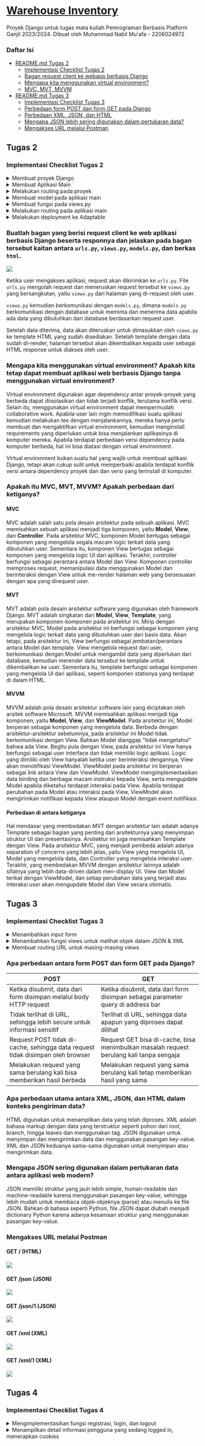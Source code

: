 # [Warehouse Inventory](https://warehouse-inventory.adaptable.app)

Proyek Django untuk tugas mata kuliah Pemrograman Berbasis Platform Ganjil 2023/2024. Dibuat oleh Muhammad Nabil Mu'afa - 2206024972

### Daftar Isi

- [README.md Tugas 2](#tugas-2)
  - [Implementasi Checklist Tugas 2](#implementasi-checklist-tugas-2)
  - [Bagan request client ke webapp berbasis Django](#buatlah-bagan-yang-berisi-request-client-ke-web-aplikasi-berbasis-django-beserta-responnya-dan-jelaskan-pada-bagan-tersebut-kaitan-antara-urlspy-viewspy-modelspy-dan-berkas-html)
  - [Mengapa kita menggunakan virtual environment?](#mengapa-kita-menggunakan-virtual-environment-apakah-kita-tetap-dapat-membuat-aplikasi-web-berbasis-django-tanpa-menggunakan-virtual-environment)
  - [MVC, MVT, MVVM](#apakah-itu-mvc-mvt-mvvm-apakah-perbedaan-dari-ketiganya)
- [README.md Tugas 3](#tugas-3)
  - [Implementasi Checklist Tugas 3](#implementasi-checklist-tugas-3)
  - [Perbedaan form POST dan form GET pada Django](#apa-perbedaan-antara-form-post-dan-form-get-pada-django)
  - [Perbedaan XML, JSON, dan HTML](#apa-perbedaan-utama-antara-xml-json-dan-html-dalam-konteks-pengiriman-data)
  - [Mengapa JSON lebih sering digunakan dalam pertukaran data?](#mengapa-json-sering-digunakan-dalam-pertukaran-data-antara-aplikasi-web-modern)
  - [Mengakses URL melalui Postman](#mengakses-url-melalui-postman)

## Tugas 2

### Implementasi Checklist Tugas 2

<details>
<summary>Membuat proyek Django</summary>
Langkah pertama, saya membuat sebuah repository kosong di GitHub yang saya beri nama `warehouse-inventory`. Repository kosong ini kemudian saya clone ke local saya. Saya menggunakan environment Linux (menggunakan WSL) untuk mendevelop proyek ini.

Setelah repository saya clone ke local, saya menjalankan command:

```
python3 -m venv env
```

untuk membuat virtual environment. Hal ini diperlukan untuk memisahkan/mengisolasi dependency dari proyek-proyek berbeda. Kemudian saya mengaktifkannya dengan menjalankan command:

```
source env/bin/activate
```

Menggunakan terminal Linux, saya membuat file `requirements.txt` menggunakan command `nano requirements.txt`, dan meng-copy-paste requirements yang dibutuhkan untuk proyek ini dari tutorial. Setelah itu, saya menginstall dependencies yang dibutuhkan dengan menjalankan:

```
pip3 install -r requirements.txt
```

Command ini sekaligus menginstall module Django di virtual environment.

Untuk membuat sebuah proyek Django pada repository ini, saya menjalankan command

```
django-admin startproject warehouse_inventory .
```

Command ini membuat suatu folder bernama `warehouse_inventory` yang isinya file-file yang diperlukan dalam skala proyek.

Setelah itu, saya mengubah `ALLOWED_HOSTS` di file `settings.py` dengan menambahkan `"*"` agar proyek ini bisa dijalankan di host/domain apapun.

Setelah itu saya menguji deploy di localhost dengan menjalankan:

```
python3 manage.py migrate && python3 manage.py runserver
```

di root folder proyek. Deploy berhasil.

</details>
<details>
<summary>Membuat Aplikasi Main</summary>

Setelah proyek berhasil dijalankan, saya membuat aplikasi `main` dengan menjalankan:

```
python3 manage.py startapp main
```

Terbentuk folder baru bernama `main` di root repository proyek. Saya kemudian menambahkan nama aplikasi ini ke list `INSTALLED_APPS` yang dapat ditemukan di file `settings.py` pada folder `warehouse_inventory`.

</details>
<details>
<summary>Melakukan routing pada proyek</summary>

Agar proyek dapat menjalankan aplikasi `main`, route proyek perlu dikonfigurasi. Untuk ini, saya menambahkan beberapa hal pada `urls.py` di folder proyek (`warehouse_inventory`). Yang saya tambahkan adalah `include` pada baris

```python
from django.urls import path, include
```

agar file routing ini dapat mengimpor route yang sudah didefinisikan oleh aplikasi lain. Kemudian, pada variabel `urlpatterns`, saya menambahkan:

```python
path('', include(main.urls))
```

Yang baris ini lakukan adalah menjadikan path URL utama dari proyek ini langsung mengarah ke route yang akan didefinisikan pada file rute tingkat aplikasi (`urls.py` di direktori `main`). Pada tutorial, path yang digunakan adalah `/main`, namun saya ingin ketika aplikasi saya dibuka, halaman aplikasi `main` langsung muncul tanpa user perlu menambahkan rute `/main` di address bar, sehingga saya gunakan path `''`.

</details>
<details>
<summary>Membuat model pada aplikasi main</summary>

Untuk membuat model, saya memodifikasi file `models.py` yang terdapat pada folder `main`. Berikut adalah kode yang saya tambahkan:

```python
class Item(models.Model):
    name = models.CharField(max_length=255)
    amount = models.IntegerField()
    description = models.TextField()
```

Model ini saya beri nama Item. Model ini memiliki atribut `name` yang berupa CharField dengan panjang maksimal 255, `amount` yang berupa IntegerField, dan `description` yang berupa TextField. Ketiga atribut tersebut digunakan untuk mendefinisikan sebuah Item yang nanti akan ada pada aplikasi, yaitu nama item, jumlah item di inventory, dan deskripsi item.

Setelah membuat model ini, agar Django dapat menyesuaikan struktur basis data dengan model yang baru dibuat, saya melakukan migrate dengan menjalankan dua command ini:

```
python3 manage.py makemigrations
python3 manage.py migrate
```

Dengan ini, penambahan model sudah 'tertanam' pada aplikasi dan basis data sudah disesuaikan.

</details>
<details>
<summary>Membuat fungsi pada views.py</summary>

Setelah mendefinisikan model, saya membuat file `main.html` sebagai template HTML terlebih dahulu, yang akan digunakan untuk men-display halaman app saya. Menggunakan fitur dari Visual Studio Code, saya sekaligus menambahkan beberapa header yang biasanya digunakan di dalam sebuah file HTML:

```html
<!DOCTYPE html>
<html lang="en">
  <head>
    <meta charset="UTF-8" />
    <meta name="viewport" content="width=device-width, initial-scale=1.0" />
    <title>Warehouse Inventory</title>
  </head>
</html>
```

Pada bagian ini, saya mengatur agar bahasa yang diterima oleh website adalah bahasa Inggris. Kemudian saya mengatur character set yang akan digunakan website yaitu UTF-8, serta mengatur skala konten dan lebar halaman yang ditampilkan sesuai dengan device yang digunakan.

Karena instruksi pada tugas adalah untuk menampilkan nama aplikasi, nama, dan kelas saya, maka saya menambahkan bagian ini pada `main.html`:

```html
<body>
    <h1>{{app_name}}</h1>
    <h5>{{name}}</h5>
    <h5>{{class}}</h5>
</body>
</html>
```

Pada bagian ini, saya langsung menggunakan sintaks Django pada elemen HTML, agar ketika template di-render oleh `views.py`, data yang ditampilkan akan sesuai dengan data yang terdapat di `views.py`, bukan hanya suatu data statik.

Setelah mendefinisikan template, saatnya mengintegrasikan template dengan view. Untuk melakukan hal ini, saya perlu menambahkan fungsi yang akan menampilkan data saya di file `views.py` yang ada di aplikasi `main`. Pada file `views.py`, saya menambahkan kode berikut:

```python
from django.shortcuts import render

def show_main(request):
  context = {
    "app_name": "Warehouse Inventory",
    "name": "Muhammad Nabil Mu'afa",
    "class": "PBP C"
  }

  return render(request, "main.html", context)
```

Pertama, saya mengimpor method `render` dari module `django.shortcuts` agar bisa melakukan render pada template HTML dengan data yang saya punya. Kemudian, saya mendefinisikan fungsi bernama `show_main`. Pada fungsi ini, saya mendefinisikan sebuah dictionary yang isinya adalah data yang ingin saya tampilkan pada app saya dalam bentuk dictionary. Perlu diperhatikan bahwa key dari dictionary ini harus sama dengan variabel yang sudah didefinisikan pada `main.html` di bagian yang memuat sintaks Django, agar value yang berkaitan dapat dirender pada bagian yang sesuai di HTML. Kemudian, saya mengembalikan `render(request, "main.html", context)`, dimana fungsi `render()` inilah yang secara spesifik me-render data pada `context` ke template `main.html` agar ditampilkan sebagai data yang dinamis.

</details>
<details>
<summary>Melakukan routing pada aplikasi main</summary>

Agar aplikasi `main` dapat dijalankan pada proyek, saya perlu konfigurasi routing pada aplikasi `main` itu sendiri. Hal ini saya lakukan dengan menambahkan file `urls.py` di folder `main`. File tersebut diisi dengan:

```python
from django.urls import path
from main.views import show_main

app_name = 'main'

urlpatterns = [
    path('', show_main, name='show_main')
]
```

Dari kode ini, kita memberi nama aplikasi ini dengan `main` pada variabel `app_name`. Untuk mendefinisikan pola URL aplikasi `main`, kita menggunakan `path` dari `django.urls` dan memanggil `path('', show_main, name="show_main")`. Fungsi tersebut mendefinisikan fungsi `show_main` dari `main.views` sebagai tampilan yang akan dimunculkan ketika URL aplikasi diakses.

</details>
<details>
<summary>Melakukan deployment ke Adaptable</summary>

Sebelum melakukan deployment, saya kembali mencoba menjalankan aplikasi di localhost dengan command:

```
python3 manage.py runserver
```

dan aplikasi saya berjalan dengan baik, sehingga sudah bisa saya push ke repository dan saya deploy ke Adaptable. Saya hanya perlu menjalankan command untuk melakukan add, commit, dan push:

```
git fetch
git pull
git add .
git commit -m "create main app"
git push
```

Pada command ini, saya hanya menggunakan `git pull` dan `git push` tanpa perlu men-specify branch yang digunakan karena saya membuat repository di local dengan melakukan clone terhadap yang ada di GitHub, sehingga repository local saya sudah di-set untuk track remote repository yang terdapat di GitHub.

Setelah itu, seperti tutorial pertama, saya melakukan deploy di Adaptable. Saya menggunakan Python App Template dengan PostgreSQL dengan skema database yang digunakan. Command untuk menjalankan aplikasi yang saya gunakan adalah:

```
python manage.py migrate && gunicorn warehouse_inventory.wsgi
```

Setelah menunggu sekitar 5 menit, aplikasi saya sudah terdeploy dan bisa dilihat pada [website ini](https://warehouse-inventory.adaptable.app).

</details>

### Buatlah bagan yang berisi request client ke web aplikasi berbasis Django beserta responnya dan jelaskan pada bagan tersebut kaitan antara `urls.py`, `views.py`, `models.py`, dan berkas `html`.

![](https://cdn.discordapp.com/attachments/1133956580728127550/1151007158771654778/image.png)

Ketika user mengakses aplikasi, request akan dikirimkan ke `urls.py`. File `urls.py` mengolah request dan meneruskan request tersebut ke `views.py` yang bersangkutan, yaitu `views.py` dari halaman yang di-request oleh user.

`views.py` kemudian berkomunikasi dengan `models.py`, dimana `models.py` berkomunikasi dengan database untuk meminta dan menerima data apabila ada data yang dibutuhkan dari database berdasarkan request user.

Setelah data diterima, data akan diteruskan untuk dimasukkan oleh `views.py` ke template HTML yang sudah disediakan. Setelah template dengan data sudah di-render, halaman tersebut akan dikembalikan kepada user sebagai HTML response untuk diakses oleh user.

### Mengapa kita menggunakan virtual environment? Apakah kita tetap dapat membuat aplikasi web berbasis Django tanpa menggunakan virtual environment?

Virtual environment digunakan agar dependency antar proyek-proyek yang berbeda dapat diisolasikan dan tidak terjadi konflik, terutama konflik versi. Selain itu, menggunakan virtual environment dapat mempermudah collaborative work. Apabila user lain ingin memodifikasi suatu aplikasi kemudian melakukan tes dengan menjalankannya, mereka hanya perlu membuat dan mengaktifkan virtual environment, kemudian menginstall requirements yang diperlukan untuk bisa menjalankan aplikasinya di komputer mereka. Apabila terdapat perbedaan versi dependency pada komputer berbeda, hal ini bisa diatasi dengan virtual environment.

Virtual environment bukan suatu hal yang wajib untuk membuat aplikasi Django, tetapi akan cukup sulit untuk memperbaiki apabila terdapat konflik versi antara dependency proyek dan dan versi yang terinstall di komputer.

### Apakah itu MVC, MVT, MVVM? Apakah perbedaan dari ketiganya?

#### MVC

MVC adalah salah satu pola desain arsitektur pada sebuah aplikasi. MVC memisahkan sebuah aplikasi menjadi tiga komponen, yaitu **Model**, **View**, dan **Controller**. Pada arsitektur MVC, komponen Model bertugas sebagai komponen yang mengelola segala macam logic terkait data yang dibutuhkan user. Sementara itu, komponen View bertugas sebagai komponen yang mengelola logic UI dari aplikasi. Terakhir, controller berfungsi sebagai perantara antara Model dan View. Komponen controller memproses request, memanipulasi data menggunakan Model dan berinteraksi dengan View untuk me-render halaman web yang bersesuaian dengan apa yang direquest user.

#### MVT

MVT adalah pola desain arsitektur software yang digunakan oleh framework Django. MVT adalah singkatan dari **Model**, **View**, **Template**, yang merupakan komponen-komponen pada arsitektur ini. Mirip dengan arsitektur MVC, Model pada arsitektur ini berfungsi sebagai komponen yang mengelola logic terkait data yang dibutuhkan user dari basis data. Akan tetapi, pada arsitektur ini, View berfungsi sebagai jembatan/perantara antara Model dan template. View mengelola request dari user, berkomunikasi dengan Model untuk mengambil data yang diperlukan dari database, kemudian merender data tersebut ke template untuk dikembalikan ke user. Sementara itu, template berfungsi sebagai komponen yang mengelola UI dari aplikasi, seperti komponen statisnya yang terdapat di dalam HTML.

#### MVVM

MVVM adalah pola desain arsitektur software lain yang diciptakan oleh arsitek software Microsoft. MVVM memisahkan aplikasi menjadi tiga komponen, yaitu **Model**, **View**, dan **ViewModel**. Pada arsitektur ini, Model berperan sebagai komponen yang mengelola data. Berbeda dengan arsitektur-arsitektur sebelumnya, pada arsitektur ini Model tidak berkomunikasi dengan View. Bahkan Model dianggap "tidak mengetahui" bahwa ada View. Begitu pula dengan View, pada arsitektur ini View hanya berfungsi sebagai user interface dan tidak memiliki logic aplikasi. Logic yang dimiliki oleh View hanyalah ketika user berinteraksi dengannya, View akan menotifikasi ViewModel. ViewModel pada arsitektur ini berperan sebagai link antara View dan ViewModel. ViewModel mengimplementasikan data binding dan berbagai macam instruksi kepada View, serta mengupdate Model apabila diketahui terdapat interaksi pada View. Apabila terdapat perubahan pada Model atau interaksi pada View, ViewModel akan mengirimkan notifikasi kepada View ataupun Model dengan event notifikasi.

#### Perbedaan di antara ketiganya

Hal mendasar yang membedakan MVT dengan arsitektur lain adalah adanya Template sebagai bagian yang penting dari arsitekturnya yang menyimpan struktur UI dan presentasinya. Arsitektur ini juga memisahkan Template dengan View. Pada arsitektur MVC, yang menjadi pembeda adalah adanya separation of concerns yang lebih jelas, yaitu View yang mengelola UI, Model yang mengelola data, dan Controller yang mengelola interaksi user. Terakhir, yang membedakan MVVM dengan arsitektur lainnya adalah sifatnya yang lebih data-driven dalam men-display UI. View dan Model terikat dengan ViewModel, dan setiap perubahan data yang terjadi atau interaksi user akan mengupdate Model dan View secara otomatis.

## Tugas 3

### Implementasi Checklist Tugas 3

<details>
<summary>Menambahkan input form</summary>

Sebelum menambahkan form, karena page utama dan page form akan memiliki bagian atas (`<head>`) yang sama, maka kita bisa menggunakan suatu template lain yang terpisah agar lebih mengefisienkan kode. Untuk itu, saya membuat directory `template/` baru di root project dan mengisinya dengan file `base.html`. Isi file tersebut sebagai berikut:

```html
{% load static %}
<!DOCTYPE html>
<html lang="en">
  <head>
    <meta charset="UTF-8" />
    <meta name="viewport" content="width=device-width, initial-scale=1.0" />
    <title>Warehouse Inventory</title>
    <link
      href="https://cdn.jsdelivr.net/npm/tailwindcss@3.3.3/tailwind.min.css"
      rel="stylesheet"
    />
    <script src="https://cdn.jsdelivr.net/npm/tailwindcss@3.3.3/lib/index.min.js"></script>
    {% block meta %} {% endblock meta %}
  </head>

  <body>
    {% block content %} {% endblock content %}
  </body>
</html>
```

`base.html` ini menyimpan bagian atas dari suatu page, sehingga bisa kita gunakan untuk membuat page lain yang memiliki bagian atas yang sama dengan cara di-extend pada file template lain.

Sebelum `base.html` bisa digunakan sebagai template, kita perlu melakukan konfigurasi pada settings.py agar `base.html` terdeteksi sebagai template. Berikut adalah baris kode yang saya tambahkan:

```python
...
TEMPLATES = [
    {
        'BACKEND': 'django.template.backends.django.DjangoTemplates',
        'DIRS': [BASE_DIR / 'templates'],
        'APP_DIRS': True,
        ...
    }
]
...
```

Setelah ini, `base.html` bisa digunakan sebagai template. Sebelum itu, saya mengubah `main.html` pada `main/templates` terlebih dahulu agar menggunakan `base.html` sebagai template dasarnya:

```html
{% extends 'base.html' %} {% block content %}
<h1 class="font-sans">{{ app_name }}</h1>
<h5>{{ name }}</h5>
<h5>{{ class }}</h5>
{% endblock content %}
```

`main.html` sudah menggunakan `base.html` sebagai template dasarnya. Kita bisa fokus ke form.

Untuk menambahkan form, diperlukan file baru yaitu `forms.py`. Form ini akan digunakan untuk memasukkan entry baru sesuai dengan model yang kita gunakan. Module `ModelForm` akan digunakan sebagai dasar dari form ini. Saya mengisi `forms.py` dengan code berikut:

```python
from django.forms import ModelForm
from main.models import Item

class ItemForm(ModelForm):
    class Meta:
        model = Item
        fields = ["name", "amount", "description"]
```

Karena nama model yang saya gunakan adalah `Item`, maka yang saya import pada awal code adalah `Item`. Kemudian saya definisikan class `ItemForm` sebagai form yang akan saya gunakan. Di dalam class ini, terdapat class `Meta` yang memiliki atribut `model` yang isinya adalah model yang saya gunakan, kemudian `fields` yang berisi fields yang akan diinput pada form.

Setelah mendefinisikan `forms.py`, saya kembali memodifikasi `views.py` untuk bisa menampilkan form. Terdapat beberapa bagian yang saya modifikasi.

Pertama, menambahkan import:

```python
from django.http import HttpResponseRedirect, HttpResponse
from main.forms import ItemForm
from django.urls import reverse
```

- `HttpResponseRedirect` untuk redirect setelah submit form. `HttpResponse` akan digunakan ketika memroses data ke bentuk JSON dan XML, jadi saya tambahkan dari awal.
- `import ItemForm` mengimport form ke views agar bisa digunakan
- `reverse` mengambil detail url melalui file urls.py

Kedua, menambahkan fungsi:

```python
def create_item(request):
    form = ItemForm(request.POST or None)

    if form.is_valid() and request.method == "POST":
        form.save()
        # stores the last item inserted to current session
        last_entry = Item.objects.latest('id')
        request.session['last_entry'] = {
            "name": last_entry.name,
            "amount": last_entry.amount
        }
        return HttpResponseRedirect(reverse('main:show_main'))

    context = {'form': form}
    return render(request, "create_item.html", context)
```

Secara garis besar, fungsi ini akan menampilkan form dengan membuka page `create_item.html`. Apabila form disubmit (request methodnya POST) dan isinya valid, maka yang diinput akan disimpan ke database kemudian web app akan kembali redirect ke halaman utama. Sebelum kembali ke halaman utama, disini saya mengimplementasikan pesan submit (untuk skor bonus). Saya menyimpan objek terakhir yang disimpan pada form, kemudian saya simpan ke session dari request dengan key `last_entry` dan value berupa dictionary berisi nama barang dan jumlah barang.

Ketiga, saya mengubah fungsi `show_main()`:

```python
def show_main(request):
    items = Item.objects.all()

    context = {
        'app_name': "Warehouse Inventory",
        'name': "Muhammad Nabil Mu'afa",
        'class': "PBP C",
        'items': items,
        # adds the latest entry to parameter if there is one
        'last_entry': request.session.pop('last_entry', None)
    }

    return render(request, "main.html", context)
```

Saya mengambil seluruh objek `Item` yang ada di database, lalu menambahkannya ke `context` sebagai value untuk kemudian ditampilkan di HTML. Saya juga menambahkan key dan value lain, yaitu `last_entry` sebagai item yang terakhir diisi. Untuk mengambil valuenya, saya pop value yang disimpan di session (agar session menjadi kosong) dari request tadi. Sekarang `last_entry` berisi atribut `name` dan `amount` dari item yang terakhir diinput.

Setelah memodifikasi `views.py`, saya memodifikasi `urls.py` yang ada pada `main`. Saya menambahkan dua baris berikut:

```python
from main.views import show_main, create_item

urlpatterns = [
    path('', show_main, name='show_main'),
    path('create-item', create_item, name="create_item"),
    ...
]
```

Intinya saya mengimport `create_item` dari `views.py` serta menambahkan path untuk page form.

Setelah itu, saya membuat file HTML baru untuk page form yang diberi nama `create_item.html` pada `main/templates`. File tersebut saya isi dengan:

```html
{% extends 'base.html' %} {% block content %}
<h1>Add New Item</h1>

<form method="POST">
  {% csrf_token %}
  <table>
    {{ form.as_table }}
    <tr>
      <td></td>
      <td>
        <input type="submit" value="Add Item" />
      </td>
    </tr>
  </table>
</form>

{% endblock %}
```

Secara garis besar, HTML ini 'mengimpor' `base.html` sebagai template kode, kemudian mendefinisikan content untuk mengisi block content yang sudah didefinisikan pula pada `base.html`. HTML ini membuat page form, dan fields yang didefinisikan pada form di-display dengan mengubahnya menjadi tabel. Halaman ini memiliki CSRF token yang berfungsi sebagai security.

Terakhir, pada `main.html`, saya menambahkan kode berikut di bawah elemen yang sudah ada sebelumnya di dalam `content`:

```html
{% if last_entry %}
<div id="message">
  Kamu menyimpan {{last_entry.amount}} {{last_entry.name}} pada Warehouse
</div>
{% endif %}
<table>
  <tr>
    <th>Name</th>
    <th>Amount</th>
    <th>Description</th>
  </tr>
  {% for item in items %}
  <tr>
    <td>{{item.name}}</td>
    <td>{{item.amount}}</td>
    <td>{{item.description}}</td>
  </tr>
  {% endfor %}
</table>

<br />

<a href="{% url 'main:create_item' %}">
  <button>Add New Product</button>
</a>
```

Secara garis besar, bagian HTML ini menampilkan item yang ada pada database dengan menggunakan sistem tabel dan menambahkan tombol untuk menyimpan item baru pada bagian bawah. Item yang ditampilkan diambil dari value dengan key `items` yang diberikan oleh `views.py` ketika me-render, lalu di-iterasi dengan for loop.

Pada bagian atas, saya menambahkan sebuah if statement yang memeriksa `last_entry`. Apabila `last_entry` tidak kosong, artinya kita sedang di-redirect setelah baru saja menambahkan item (karena session dari request ada isinya), sehingga kode akan memunculkan pesan. Tetapi jika `last_entry` kosong, maka tidak ada item yang baru ditambahkan, sehingga kita tidak perlu menampilkan apa-apa.

</details>
<details>
<summary>Menambahkan fungsi views untuk melihat objek dalam JSON & XML</summary>

> Note: Instruksi pada checklist meminta membuat fungsi views untuk melihat dalam format HTML, tetapi saya asumsikan fungsi show_main() sudah memenuhi karena men-display data dalam bentuk tabel di HTML.

Sebelum bisa menampilkan data dalam kedua format tersebut, saya menambahkan satu module untuk di-import (karena `HttpResponse` sudah di-import di awal):

```python
from django.core import serializers
```

Serializer diperlukan untuk men-'translate' objek pada model menjadi bentuk lain. Dalam kasus ini dapat kita gunakan untuk mentranslate objek menjadi XML dan JSON.

Untuk menampilkan data dalam bentuk XML, saya membuat 2 fungsi pada `views.py`:

```python
def show_xml(request):
    data = Item.objects.all()
    return HttpResponse(serializers.serialize('xml', data), content_type="application/xml")

def show_xml_by_id(request, id):
    data = Item.objects.filter(pk=id)
    return HttpResponse(serializers.serialize('xml', data), content_type="application/xml")
```

Fungsi yang pertama mengembalikan seluruh objek yang ada pada database dalam bentuk XML. Hal ini dilakukan dengan mengambil seluruh objek yang ada pada model, kemudian melakukan serializing terhadap data tersebut menjadi XML, dan diubah menjadi respon HTTP. Fungsi yang kedua pun sama, hanya saja objek yang diambil dilakukan filtering berdasarkan ID, sehingga hanya objek dengan ID yang sama yang akan diambil.

Untuk menampilkan data dalam bentuk JSON, saya membuat 2 fungsi juga pada `views.py`:

```python
def show_json(request):
    data = Item.objects.all()
    return HttpResponse(serializers.serialize('json', data), content_type="application/json")

def show_json_by_id(request, id):
    data = Item.objects.filter(pk=id)
    return HttpResponse(serializers.serialize('json', data), content_type="application/json")
```

Cara kerjanya sama persis dengan fungsi XML di atas, hanya saja objek di-serialize menjadi JSON.

</details>
<details>
<summary>Membuat routing URL untuk masing-masing views</summary>

Untuk menambahkan routing URL, saya mengimport fungsi-fungsi XML dan JSON yang telah saya buat ke `urls.py`:

```python
from main.views import show_main, create_item, show_xml, show_json, show_json_by_id, show_xml_by_id
```

Kemudian, saya hanya perlu menambahkan path untuk masing-masing fungsi:

```python
urlpatterns = [
    ...
    path('xml/', show_xml, name='show_xml'),
    path('json/', show_json, name="show_json"),
    path('xml/<int:id>/', show_xml_by_id, name="show_xml_by_id"),
    path('json/<int:id>/', show_json_by_id, name="show_json_by_id")
]
```

Path yang pertama dan kedua adalah untuk menampilkan seluruh data pada database dalam format XML atau JSON, yang menggunakan fungsi `show_xml` dan `show_json` dari views. Path yang ketiga dan keempat adalah untuk menampilkan data berdasarkan id yang di-input pada path dalam format XML atau JSON menggunakan fungsi `show_xml_by_id` dan fungsi `show_json_by_id`. Misalnya, untuk melihat data dengan id 1 dalam bentuk JSON, maka kita dapat membuka url `http://localhost:8000/json/1`, dan seterusnya.

</details>

### Apa perbedaan antara form POST dan form GET pada Django?

| POST                                                                           | GET                                                                                     |
| ------------------------------------------------------------------------------ | --------------------------------------------------------------------------------------- |
| Ketika disubmit, data dari form disimpan melalui body HTTP request             | Ketika disubmit, data dari form disimpan sebagai parameter query di address bar         |
| Tidak terlihat di URL, sehingga lebih secure untuk informasi sensitif          | Terlihat di URL, sehingga data apapun yang diproses dapat dilihat                       |
| Request POST tidak di-cache, sehingga data request tidak disimpan oleh browser | Request GET bisa di-cache, bisa menimbulkan masalah request berulang kali tanpa sengaja |
| Melakukan request yang sama berulang kali bisa memberikan hasil berbeda        | Melakukan request yang sama berulang kali tetap memberikan hasil yang sama              |

### Apa perbedaan utama antara XML, JSON, dan HTML dalam konteks pengiriman data?

HTML digunakan untuk menampilkan data yang telah diproses. XML adalah bahasa markup dengan data yang terstruktur seperti pohon dari root, branch, hingga leaves dan menggunakan tag. JSON digunakan untuk menyimpan dan mengirimkan data dan menggunakan pasangan key-value. XML dan JSON keduanya sama-sama digunakan untuk menyimpan atau mengirimkan data.

### Mengapa JSON sering digunakan dalam pertukaran data antara aplikasi web modern?

JSON memiliki struktur yang jauh lebih simple, human-readable dan machine-readable karena menggunakan pasangan key-value, sehingga lebih mudah untuk membaca objek-objeknya (parse) atau menulis ke file JSON. Bahkan di bahasa seperti Python, file JSON dapat diubah menjadi dictionary Python karena adanya kesamaan struktur yang menggunakan pasangan key-value.

### Mengakses URL melalui Postman

#### GET / (HTML)

![](https://media.discordapp.net/attachments/1133956580728127550/1153757084467339294/image.png?width=954&height=595)

#### GET /json (JSON)

![](https://media.discordapp.net/attachments/1133956580728127550/1153757155351080970/image.png?width=954&height=595)

#### GET /json/1 (JSON)

![](https://media.discordapp.net/attachments/1133956580728127550/1153757201027043429/image.png?width=954&height=595)

#### GET /xml (XML)

![](https://media.discordapp.net/attachments/1133956580728127550/1153757245096591401/image.png?width=954&height=595)

#### GET /xml/1 (XML)

![](https://media.discordapp.net/attachments/1133956580728127550/1153757302176878603/image.png?width=954&height=595)

## Tugas 4

### Implementasi Checklist Tugas 4

<details>
<summary>Mengimplementasikan fungsi registrasi, login, dan logout</summary>

Untuk fungsi registrasi, saya menambahkan fungsi ini di `views.py`:

```python
from django.shortcuts import render, redirect
from django.contrib.auth.forms import UserCreationForm
from django.contrib import messages
...
def register(request):
    form = UserCreationForm()
    if request.method == "POST":
        form = UserCreationForm(request.POST)
        if form.is_valid():
            form.save()
            messages.success(request, 'Your account has been successfully created!')
            return redirect('main:login')
    context = {"form": form}
    if request.user.is_authenticated:
        return HttpResponseRedirect(reverse('main:show_main'))
    else:
        return render(request, "register.html", context)
```

Fungsi ini membuat halaman form register. Apabila method request user adalah POST, form akan diperiksa validitasnya, kemudian jika valid data yang diinput akan disimpan ke database (sebagai user baru). Page akan redirect ke login.

Saya menambahkan logic baru di bagian bawah, dimana apabila user sedang terautentikasi dengan suatu akun, mereka akan ter-redirect ke main apabila mereka ingin mengakses halaman register. Jika tidak, halaman `register.html` akan dirender dengan form.

Karena file terlalu panjang, implementasi `register.html` yang berada di directory `main/templates` dapat dilihat pada [file ini](/warehouse-inventory/main/templates/register.html). Pada tutorial, form diubah menjadi tabel dengan `form.as_table`. Akan tetapi, saya menjabarkan form tersebut dengan cara meng-copy source code dari form yang sudah dibentuk menjadi tabel sehingga tiap-tiap elemennya bisa diberikan styling. Saya menggunakan Tailwind CSS untuk styling.

Saya juga memberikan fungsionalitas menampilkan pesan error pada bagian berikut di `register.html`:

```html
{% if form.errors %}
<tr>
  <td>
    <ul class="pt-2">
      {% for _,error in form.errors.items %}
      <li class="text-red-500 text-sm text-center">{{ error }}</li>
      {% endfor %}
      <li class="text-red-500 text-sm text-center">Please try again.</li>
    </ul>
  </td>
</tr>
{% endif %}
```

Bagian ini akan menampilkan pesan error saat register apabila response dari form juga membawa error.

Untuk fungsi login, saya menambahkan fungsi ini di `views.py`:

```python
from django.contrib.auth import authenticate, login, logout
...
def login_user(request):
    if request.method == "POST":
        username = request.POST.get('username')
        password = request.POST.get('password')
        user = authenticate(request, username=username, password=password)
        if user is not None:
            login(request, user)
            response = HttpResponseRedirect(reverse('main:show_main'))
            response.set_cookie('last_login', str(datetime.datetime.now()))
            return response
        else:
            messages.info(request, 'Sorry, incorrect username or password. Please try again.')
    context = {}
    if request.user.is_authenticated:
        return HttpResponseRedirect(reverse('main:show_main'))
    else:
        return render(request, "login.html", context)
```

Fungsi ini membuat halaman login. Apabila request method dari user adalah POST, maka username dan password yang diinput oleh user akan diambil dari request untuk kemudian di authenticate. Apabila authentication berhasil, instance akun user akan diambil dari database kemudian dilakukan login. User akan di-redirect ke halaman utama dengan cookie yang di-set ke waktu terakhir login. Apabila authentication gagal, akan ada pesan username/password salah.

Sama seperti register, saya mengimplementasikan logic baru pada akhir kode, dimana user tidak bisa mengakses halaman login apabila dalam keadaan authenticated. User akan di redirect ke main. Jika user tidak authenticated, halaman `login.html` akan dirender.

Karena file terlalu panjang, implementasi `login.html` yang berada di directory `main/templates` dapat dilihat pada [file ini](/warehouse-inventory/main/templates/login.html). Saya menggunakan Tailwind CSS untuk memberikan styling pada halaman ini. Sama seperti halaman register, saya menambahkan fungsionalitas menampilkan pesan error:

```html
{% if messages %}
<tr>
  {% for message in messages %}
  <td class="text-red-500 text-center pt-2">{{ message }}</td>
  {% endfor %}
</tr>
{% endif %}
```

Apabila terdapat `messages` di request, maka akan ditampilkan di halaman ini, baik sebagai pesan error maupun pesan sukses membuat akun.

Pada halaman login, saya menambahkan tombol untuk ke halaman register apabila user belum memiliki akun, begitupun sebaliknya pada halaman register.

Untuk fungsi logout, saya menambahkan fungsi ini di `views.py`:

```python
from django.contrib.auth import authenticate, login, logout
...
def logout_user(request):
    logout(request)
    response = HttpResponseRedirect(reverse('main:login'))
    response.delete_cookie('last_login')
    return response
```

Fungsi ini akan memanggil fungsi logout dari Django untuk melakukan logout pada user. Setelah logout, user akan di-redirect ke halaman login, dan cookie dari user akan dihapus.

Pada `main.html`, saya memberikan tombol logout dengan icon "keluar pintu" yang menandakan logout di sebelah kanan atas halaman. Implementasinya seperti ini:

```html
...
<a class="hover:text-blue-500 pb-1" href="{% url 'main:logout' %}">
  <svg
    xmlns="http://www.w3.org/2000/svg"
    fill="none"
    viewBox="0 0 24 24"
    stroke-width="1.5"
    stroke="currentColor"
    class="w-6 h-6"
  >
    <path
      stroke-linecap="round"
      stroke-linejoin="round"
      d="M15.75 9V5.25A2.25 2.25 0 0013.5 3h-6a2.25 2.25 0 00-2.25 2.25v13.5A2.25 2.25 0 007.5 21h6a2.25 2.25 0 002.25-2.25V15m3 0l3-3m0 0l-3-3m3 3H9"
    />
  </svg>
</a>
```

Saya menggunakan SVG yang saya temukan online untuk menampilkan icon. Tombol ini berada di block header yang juga saya fungsikan sebagai navigation bar.

Setelah membuat tiap fungsi dan halaman tersebut, saya menambahkan pathnya ke `urls.py`:

```python
from django.urls import path
from main.views import ..., register, login_user, logout_user, ...

urlpatterns = [
  ...
  path('register/', register, name="register"),
  path('login/', login_user, name="login"),
  path('logout/', logout_user, name="logout"),
  ...
]
```

Setiap halaman sekarang sudah bisa diakses dan sistem autentikasi sudah selesai. Sebagai tambahan, saya menambahkan bagian kode ini pada `views.py` untuk merestriksi akses user ke halaman utama (harus logged in):

```python
from django.contrib.auth.decorators import login_required
...
@login_required(login_url='/login')
def show_main(request):
  ...
```

Apabila user belum terautentikasi, maka user akan di-redirect ke page login jika mencoba untuk mengakses halaman utama.

</details>
<details>
<summary>Menampilkan detail informasi pengguna yang sedang logged in, menerapkan cookies</summary>

Pada fungsi `login_user` di `views.py` tadi, saya memiliki bagian berikut:

```python
import datetime
from django.http import HttpResponseRedirect, HttpResponse
from django.urls import reverse
...
def login_user(request):
    ...
    if user is not None:
        login(request, user)
        response = HttpResponseRedirect(reverse('main:show_main'))
        response.set_cookie('last_login', str(datetime.datetime.now()))
        return response
```

Pada bagian ini, apabila user berhasil login (akunnya sudah terautentikasi), maka akan ditambahkan cookie pada response yang valuenya berupa waktu kapan user terakhir kali login.

Pada fungsi `show_main` di `views.py`, saya menambahkan baris ini pada `context`:

```python
context = {
    ...
    'last_login': request.COOKIES['last_login'],
    }
```

Baris ini akan mengambil nilai cookie yang memiliki nama `last_login` lalu memberikannya kepada response yang akan ditampilkan pada halaman utama.

Pada fungsi `logout()` di `views.py` tadi, saya juga memiliki bagian ini:

```python
from django.contrib.auth import authenticate, login, logout
...
def logout_user(request):
    logout(request)
    response = HttpResponseRedirect(reverse('main:login'))
    response.delete_cookie('last_login')
    return response
```

Apabila user logout, maka cookie dari user yang terkait akan dihapus dari response.

Kemudian pada halaman utama, saya menambahkan bagian ini di dekat tombol logout, untuk menampilkan cookies berupa kapan terakhir user login:

```html
<div class="flex flex-col items-end">
  ...
  <p class="text-xs pt-2">Last login: {{last_login}}</p>
</div>
```

Sekarang cookie sudah dapat dilihat apabila user melakukan login.

</details>

